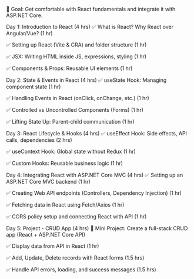 📌 Goal: Get comfortable with React fundamentals and integrate it with ASP.NET Core.

Day 1: Introduction to React (4 hrs)
✅ What is React? Why React over Angular/Vue? (1 hr)

✅ Setting up React (Vite & CRA) and folder structure (1 hr)

✅ JSX: Writing HTML inside JS, expressions, styling (1 hr)

✅ Components & Props: Reusable UI elements (1 hr)

Day 2: State & Events in React (4 hrs)
✅ useState Hook: Managing component state (1 hr)

✅ Handling Events in React (onClick, onChange, etc.) (1 hr)

✅ Controlled vs Uncontrolled Components (Forms) (1 hr)

✅ Lifting State Up: Parent-child communication (1 hr)

Day 3: React Lifecycle & Hooks (4 hrs)
✅ useEffect Hook: Side effects, API calls, dependencies (2 hrs)

✅ useContext Hook: Global state without Redux (1 hr)

✅ Custom Hooks: Reusable business logic (1 hr)

Day 4: Integrating React with ASP.NET Core MVC (4 hrs)
✅ Setting up an ASP.NET Core MVC backend (1 hr)

✅ Creating Web API endpoints (Controllers, Dependency Injection) (1 hr)

✅ Fetching data in React using Fetch/Axios (1 hr)

✅ CORS policy setup and connecting React with API (1 hr)

Day 5: Project - CRUD App (4 hrs)
🎯 Mini Project: Create a full-stack CRUD app (React + ASP.NET Core API)

✅ Display data from API in React (1 hr)

✅ Add, Update, Delete records with React forms (1.5 hrs)

✅ Handle API errors, loading, and success messages (1.5 hrs)
